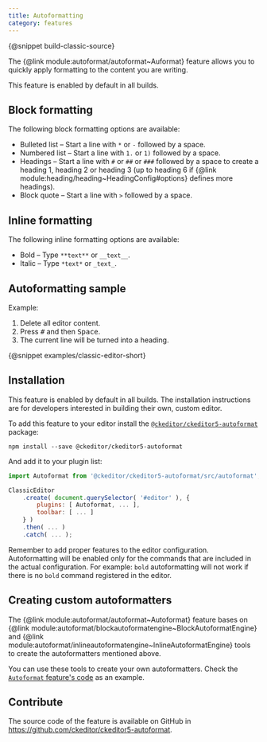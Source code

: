 ```yaml
---
title: Autoformatting
category: features
---
```


{@snippet build-classic-source}

The {@link module:autoformat/autoformat~Auformat} feature allows you to quickly apply formatting to the content you are writing.

<info-box info>
	This feature is enabled by default in all builds.
</info-box>

## Block formatting

The following block formatting options are available:

* Bulleted list &ndash; Start a line with `*` or `-` followed by a space.
* Numbered list &ndash; Start a line with `1.` or `1)` followed by a space.
* Headings &ndash; Start a line with `#` or `##` or `###` followed by a space to create a heading 1, heading 2 or heading 3 (up to heading 6 if {@link module:heading/heading~HeadingConfig#options} defines more headings).
* Block quote &ndash; Start a line with `>` followed by a space.

## Inline formatting

The following inline formatting options are available:

* Bold &ndash; Type `**text**` or `__text__`.
* Italic &ndash; Type `*text*` or `_text_`.

## Autoformatting sample

Example:

1. Delete all editor content.
2. Press <kbd>#</kbd> and then <kbd>Space</kbd>.
3. The current line will be turned into a heading.

{@snippet examples/classic-editor-short}

## Installation

<info-box info>
	This feature is enabled by default in all builds. The installation instructions are for developers interested in building their own, custom editor.
</info-box>

To add this feature to your editor install the [`@ckeditor/ckeditor5-autoformat`](https://www.npmjs.com/package/@ckeditor/ckeditor5-autoformat) package:

```
npm install --save @ckeditor/ckeditor5-autoformat
```

And add it to your plugin list:

```js
import Autoformat from '@ckeditor/ckeditor5-autoformat/src/autoformat';

ClassicEditor
	.create( document.querySelector( '#editor' ), {
		plugins: [ Autoformat, ... ],
		toolbar: [ ... ]
	} )
	.then( ... )
	.catch( ... );
```

<info-box hint>

Remember to add proper features to the editor configuration. Autoformatting will be enabled only for the commands that are included in the actual configuration. For example: `bold` autoformatting will not work if there is no `bold` command registered in the editor.
</info-box>

## Creating custom autoformatters

The {@link module:autoformat/autoformat~Autoformat} feature bases on {@link module:autoformat/blockautoformatengine~BlockAutoformatEngine} and {@link module:autoformat/inlineautoformatengine~InlineAutoformatEngine} tools to create the autoformatters mentioned above.

You can use these tools to create your own autoformatters. Check the [`Autoformat` feature's code](https://github.com/ckeditor/ckeditor5-autoformat/blob/master/src/autoformat.js) as an example.

## Contribute

The source code of the feature is available on GitHub in https://github.com/ckeditor/ckeditor5-autoformat.
